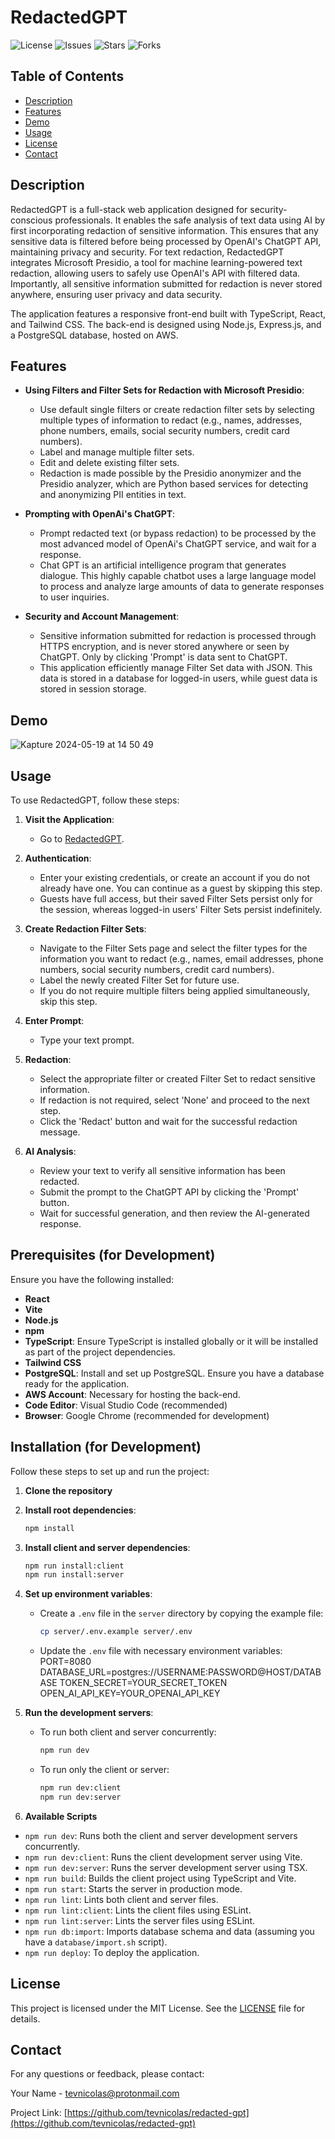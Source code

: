 # RedactedGPT

![License](https://img.shields.io/github/license/tevnicolas/redacted-gpt)
![Issues](https://img.shields.io/github/issues/tevnicolas/redacted-gpt)
![Stars](https://img.shields.io/github/stars/tevnicolas/redacted-gpt)
![Forks](https://img.shields.io/github/forks/tevnicolas/redacted-gpt)

## Table of Contents

- [Description](#description)
- [Features](#features)
- [Demo](#demo)
- [Usage](#usage)
- [License](#license)
- [Contact](#contact)

## Description

RedactedGPT is a full-stack web application designed for security-conscious professionals. It enables the safe analysis of text data using AI by first incorporating redaction of sensitive information. This ensures that any sensitive data is filtered before being processed by OpenAI's ChatGPT API, maintaining privacy and security. For text redaction, RedactedGPT integrates Microsoft Presidio, a tool for machine learning-powered text redaction, allowing users to safely use OpenAI's API with filtered data. Importantly, all sensitive information submitted for redaction is never stored anywhere, ensuring user privacy and data security.

The application features a responsive front-end built with TypeScript, React, and Tailwind CSS. The back-end is designed using Node.js, Express.js, and a PostgreSQL database, hosted on AWS.

## Features

- **Using Filters and Filter Sets for Redaction with Microsoft Presidio**:

  - Use default single filters or create redaction filter sets by selecting multiple types of information to redact (e.g., names, addresses, phone numbers, emails, social security numbers, credit card numbers).
  - Label and manage multiple filter sets.
  - Edit and delete existing filter sets.
  - Redaction is made possible by the Presidio anonymizer and the Presidio analyzer, which are Python based services for detecting and anonymizing PII entities in text.

- **Prompting with OpenAi's ChatGPT**:

  - Prompt redacted text (or bypass redaction) to be processed by the most advanced model of OpenAi's ChatGPT service, and wait for a response.
  - Chat GPT is an artificial intelligence program that generates dialogue. This highly capable chatbot uses a large language model to process and analyze large amounts of data to generate responses to user inquiries.

- **Security and Account Management**:
  - Sensitive information submitted for redaction is processed through HTTPS encryption, and is never stored anywhere or seen by ChatGPT. Only by clicking 'Prompt' is data sent to ChatGPT.
  - This application efficiently manage Filter Set data with JSON. This data is stored in a database for logged-in users, while guest data is stored in session storage.

## Demo

![Kapture 2024-05-19 at 14 50 49](https://github.com/tevnicolas/redacted-gpt/assets/155599138/b535c08c-3617-43f1-a3f5-b5ac215b9f07)

## Usage

To use RedactedGPT, follow these steps:

1. **Visit the Application**:

   - Go to [RedactedGPT](https://your-live-demo-link.com).

2. **Authentication**:

   - Enter your existing credentials, or create an account if you do not already have one. You can continue as a guest by skipping this step.
   - Guests have full access, but their saved Filter Sets persist only for the session, whereas logged-in users' Filter Sets persist indefinitely.

3. **Create Redaction Filter Sets**:

   - Navigate to the Filter Sets page and select the filter types for the information you want to redact (e.g., names, email addresses, phone numbers, social security numbers, credit card numbers).
   - Label the newly created Filter Set for future use.
   - If you do not require multiple filters being applied simultaneously, skip this step.

4. **Enter Prompt**:

   - Type your text prompt.

5. **Redaction**:

   - Select the appropriate filter or created Filter Set to redact sensitive information.
   - If redaction is not required, select 'None' and proceed to the next step.
   - Click the 'Redact' button and wait for the successful redaction message.

6. **AI Analysis**:

   - Review your text to verify all sensitive information has been redacted.
   - Submit the prompt to the ChatGPT API by clicking the 'Prompt' button.
   - Wait for successful generation, and then review the AI-generated response.

## Prerequisites (for Development)

Ensure you have the following installed:

- **React**
- **Vite**
- **Node.js**
- **npm**
- **TypeScript**: Ensure TypeScript is installed globally or it will be installed as part of the project dependencies.
- **Tailwind CSS**
- **PostgreSQL**: Install and set up PostgreSQL. Ensure you have a database ready for the application.
- **AWS Account**: Necessary for hosting the back-end.
- **Code Editor**: Visual Studio Code (recommended)
- **Browser**: Google Chrome (recommended for development)

## Installation (for Development)

Follow these steps to set up and run the project:

1. **Clone the repository**

2. **Install root dependencies**:

   ```sh
   npm install
   ```

3. **Install client and server dependencies**:

   ```sh
   npm run install:client
   npm run install:server
   ```

4. **Set up environment variables**:

   - Create a `.env` file in the `server` directory by copying the example file:
     ```sh
     cp server/.env.example server/.env
     ```
   - Update the `.env` file with necessary environment variables:
     PORT=8080
     DATABASE_URL=postgres://USERNAME:PASSWORD@HOST/DATABASE
     TOKEN_SECRET=YOUR_SECRET_TOKEN
     OPEN_AI_API_KEY=YOUR_OPENAI_API_KEY

5. **Run the development servers**:

   - To run both client and server concurrently:
     ```sh
     npm run dev
     ```
   - To run only the client or server:
     ```sh
     npm run dev:client
     npm run dev:server
     ```

6. **Available Scripts**

- `npm run dev`: Runs both the client and server development servers concurrently.
- `npm run dev:client`: Runs the client development server using Vite.
- `npm run dev:server`: Runs the server development server using TSX.
- `npm run build`: Builds the client project using TypeScript and Vite.
- `npm run start`: Starts the server in production mode.
- `npm run lint`: Lints both client and server files.
- `npm run lint:client`: Lints the client files using ESLint.
- `npm run lint:server`: Lints the server files using ESLint.
- `npm run db:import`: Imports database schema and data (assuming you have a `database/import.sh` script).
- `npm run deploy`: To deploy the application.

## License

This project is licensed under the MIT License. See the [LICENSE](LICENSE) file for details.

## Contact

For any questions or feedback, please contact:

Your Name - [tevnicolas@protonmail.com](mailto:tevnicolas@protonmail.com)

Project Link: [https://github.com/tevnicolas/redacted-gpt](https://github.com/tevnicolas/redacted-gpt)

```

```
